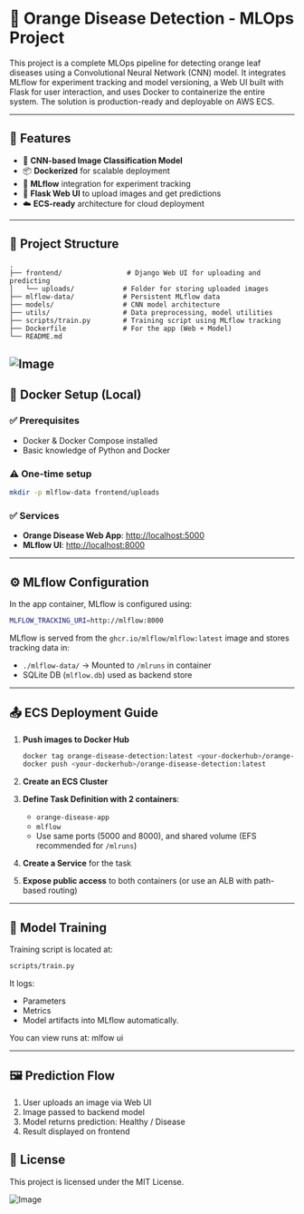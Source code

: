 # 🍊 Orange Disease Detection - MLOps Project

This project is a complete MLOps pipeline for detecting orange leaf diseases using a Convolutional Neural Network (CNN) model. It integrates MLflow for experiment tracking and model versioning, a Web UI built with Flask for user interaction, and uses Docker to containerize the entire system. The solution is production-ready and deployable on AWS ECS.

---

## 📌 Features

- 🧠 **CNN-based Image Classification Model**
- 📦 **Dockerized** for scalable deployment
- 🚀 **MLflow** integration for experiment tracking
- 💽 **Flask Web UI** to upload images and get predictions
- ☁️ **ECS-ready** architecture for cloud deployment

---

## 📂 Project Structure

```
.
├── frontend/                # Django Web UI for uploading and predicting
│   └── uploads/            # Folder for storing uploaded images
├── mlflow-data/            # Persistent MLflow data
├── models/                 # CNN model architecture
├── utils/                  # Data preprocessing, model utilities
├── scripts/train.py        # Training script using MLflow tracking
├── Dockerfile              # For the app (Web + Model)
└── README.md
```
![Image](https://github.com/user-attachments/assets/d986b4d1-790b-4da8-9766-fb7c12e2bdcf)
---

## 🐳 Docker Setup (Local)

### ✅ Prerequisites

- Docker & Docker Compose installed
- Basic knowledge of Python and Docker

### ⚠️ One-time setup

```bash
mkdir -p mlflow-data frontend/uploads
```


### ✅ Services

- **Orange Disease Web App**: [http://localhost:5000](http://localhost:5000)
- **MLflow UI**: [http://localhost:8000](http://localhost:8000)

---

## ⚙️ MLflow Configuration

In the app container, MLflow is configured using:

```bash
MLFLOW_TRACKING_URI=http://mlflow:8000
```

MLflow is served from the `ghcr.io/mlflow/mlflow:latest` image and stores tracking data in:

- `./mlflow-data/` → Mounted to `/mlruns` in container
- SQLite DB (`mlflow.db`) used as backend store

---

## 📤 ECS Deployment Guide

1. **Push images to Docker Hub**

   ```bash
   docker tag orange-disease-detection:latest <your-dockerhub>/orange-disease-detection:latest
   docker push <your-dockerhub>/orange-disease-detection:latest
   ```

2. **Create an ECS Cluster**

3. **Define Task Definition with 2 containers**:
   - `orange-disease-app`
   - `mlflow`
   - Use same ports (5000 and 8000), and shared volume (EFS recommended for `/mlruns`)

4. **Create a Service** for the task

5. **Expose public access** to both containers (or use an ALB with path-based routing)

---

## 🧪 Model Training

Training script is located at:

```bash
scripts/train.py
```

It logs:
- Parameters
- Metrics
- Model artifacts
into MLflow automatically.

You can view runs at: mlfow ui

---

## 🖼️ Prediction Flow

1. User uploads an image via Web UI
2. Image passed to backend model
3. Model returns prediction: Healthy / Disease
4. Result displayed on frontend


## 📜 License

This project is licensed under the MIT License.

![Image](https://github.com/user-attachments/assets/3906613f-c5f2-4703-8f4c-352c11f2673d)


